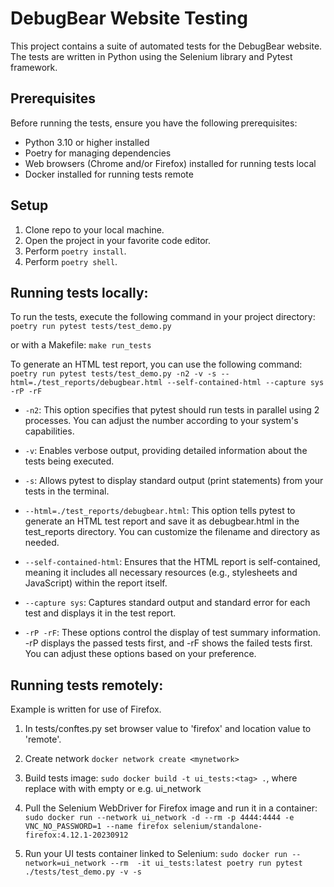 # DebugBear Website Testing

This project contains a suite of automated tests for the DebugBear website. The tests are written in Python using the Selenium library and Pytest framework.

## Prerequisites
Before running the tests, ensure you have the following prerequisites:

- Python 3.10 or higher installed
- Poetry for managing dependencies
- Web browsers (Chrome and/or Firefox) installed for running tests local
- Docker installed for running tests remote


## Setup 
1. Clone repo to your local machine.
2. Open the project in your favorite code editor.
3. Perform ```poetry install```.
4. Perform ```poetry shell```.


## Running tests locally:
To run the tests, execute the following command in your project directory:
```poetry run pytest tests/test_demo.py```

or with a Makefile:
```make run_tests```

To generate an HTML test report, you can use the following command:
```poetry run pytest tests/test_demo.py -n2 -v -s --html=./test_reports/debugbear.html --self-contained-html --capture sys -rP -rF```

- ```-n2```: This option specifies that pytest should run tests in parallel using 2 processes. You can adjust the number according to your system's capabilities.

- ```-v```: Enables verbose output, providing detailed information about the tests being executed.

- ```-s```: Allows pytest to display standard output (print statements) from your tests in the terminal.

- ```--html=./test_reports/debugbear.html```: This option tells pytest to generate an HTML test report and save it as debugbear.html in the test_reports directory. You can customize the filename and directory as needed.

- ```--self-contained-html```: Ensures that the HTML report is self-contained, meaning it includes all necessary resources (e.g., stylesheets and JavaScript) within the report itself.

- ```--capture sys```: Captures standard output and standard error for each test and displays it in the test report.

- ```-rP -rF```: These options control the display of test summary information. -rP displays the passed tests first, and -rF shows the failed tests first. You can adjust these options based on your preference.


## Running tests remotely:

Example is written for use of Firefox.

1. In tests/conftes.py set browser value to 'firefox' and location value to 'remote'.

2. Create network
```docker network create <mynetwork>```

3. Build tests image: 
```sudo docker build -t ui_tests:<tag> .```, where replace with <tag> with empty or e.g. ui_network 

4. Pull the Selenium WebDriver for Firefox image and run it in a container: 
```sudo docker run --network ui_network -d --rm -p 4444:4444 -e VNC_NO_PASSWORD=1 --name firefox selenium/standalone-firefox:4.12.1-20230912```

5. Run your UI tests container linked to Selenium:
```sudo docker run --network=ui_network --rm  -it ui_tests:latest poetry run pytest ./tests/test_demo.py -v -s```



